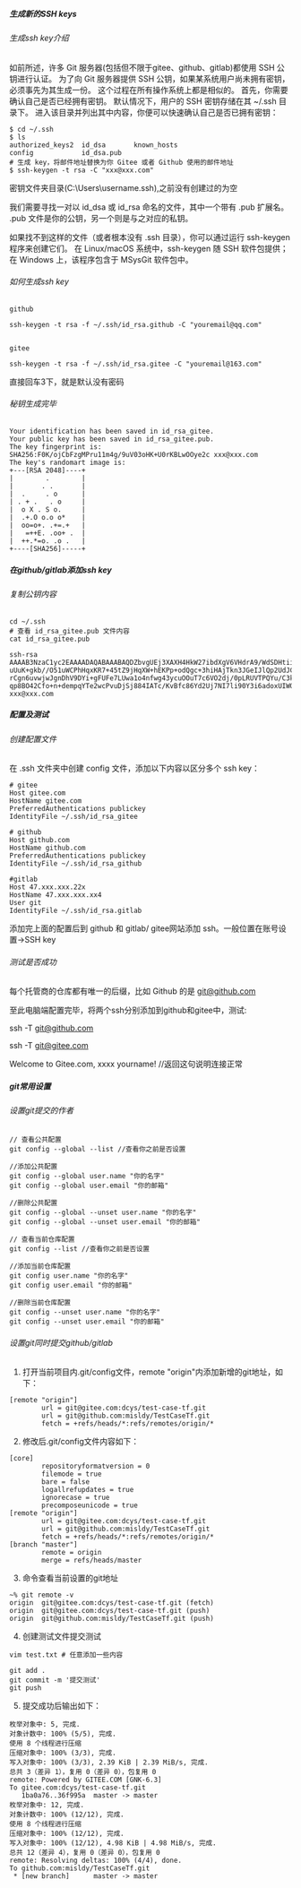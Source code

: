 ##### 生成新的SSH keys
###### 生成ssh key介绍
如前所述，许多 Git 服务器(包括但不限于gitee、github、gitlab)都使用 SSH 公钥进行认证。 为了向 Git 服务器提供 SSH 公钥，如果某系统用户尚未拥有密钥，必须事先为其生成一份。 这个过程在所有操作系统上都是相似的。 首先，你需要确认自己是否已经拥有密钥。 默认情况下，用户的 SSH 密钥存储在其 ~/.ssh 目录下。 进入该目录并列出其中内容，你便可以快速确认自己是否已拥有密钥：
```
$ cd ~/.ssh
$ ls
authorized_keys2  id_dsa       known_hosts
config            id_dsa.pub
# 生成 key，将邮件地址替换为你 Gitee 或者 Github 使用的邮件地址
$ ssh-keygen -t rsa -C "xxx@xxx.com"
```
密钥文件夹目录(C:\Users\username\.ssh),之前没有创建过的为空

​我们需要寻找一对以 id_dsa 或 id_rsa 命名的文件，其中一个带有 .pub 扩展名。 .pub 文件是你的公钥，另一个则是与之对应的私钥。

如果找不到这样的文件（或者根本没有 .ssh 目录），你可以通过运行 ssh-keygen 程序来创建它们。 在 Linux/macOS 系统中，ssh-keygen 随 SSH 软件包提供；在 Windows 上，该程序包含于 MSysGit 软件包中。
###### 如何生成ssh key
```
github

ssh-keygen -t rsa -f ~/.ssh/id_rsa.github -C "youremail@qq.com"


gitee

ssh-keygen -t rsa -f ~/.ssh/id_rsa.gitee -C "youremail@163.com"
```
直接回车3下，就是默认没有密码

###### 秘钥生成完毕
```
Your identification has been saved in id_rsa_gitee.
Your public key has been saved in id_rsa_gitee.pub.
The key fingerprint is:
SHA256:F0K/ojCbFzgMPru11m4g/9uV03oHK+U0rKBLwOOye2c xxx@xxx.com
The key's randomart image is:
+---[RSA 2048]----+
|        .        |
|       . .       |
|  .     . o      |
| . + .   . o     |
|  o X . S o.     |
|  .+.O o.o o*    |
|  oo=o+. .+=.+   |
|   =++E. .oo+ .  |
|  ++.*=o. .o .   |
+----[SHA256]-----+
```
##### 在github/gitlab添加ssh key
###### 复制公钥内容
```
cd ~/.ssh
# 查看 id_rsa_gitee.pub 文件内容
cat id_rsa_gitee.pub

ssh-rsa AAAAB3NzaC1yc2EAAAADAQABAAABAQDZbvgUEj3XAXH4HkW27ibdXgV6VHdrA9/WdSDHtiiC55mjPvxj3OtPxIbpeJmhWyHiJWR6
uUuK+gkb//O51uWCPhHqxKR7+45tZ9jHqXW+hEKPp+odQgc+3hiHAjTkn3JGeIJlQp2UdJCDHBrp+kcgVeg91+y7cU3ufaUQ/hpD
rCgn6uvwjwJgnDhV9DYi+gFUFe7LUwa1o4nfwg43ycuOOuT7c6VO2dj/0pLRUVTPQYu/C3kaaPVedir7mKIu/dM6Ec44bhYTp1Dq
qp8BO42Cfo+n+dempqYTe2wcPvuDjSj884IATc/KvBfc86Yd2Uj7NI7li90Y3i6adoxUIWQh xxx@xxx.com
```

##### 配置及测试
###### 创建配置文件
在 .ssh 文件夹中创建 config 文件，添加以下内容以区分多个 ssh key：
```
# gitee
Host gitee.com
HostName gitee.com
PreferredAuthentications publickey
IdentityFile ~/.ssh/id_rsa_gitee

# github
Host github.com
HostName github.com
PreferredAuthentications publickey
IdentityFile ~/.ssh/id_rsa_github

#gitlab
Host 47.xxx.xxx.22x
HostName 47.xxx.xxx.xx4
User git
IdentityFile ~/.ssh/id_rsa.gitlab
```
添加完上面的配置后到 github 和 gitlab/ gitee网站添加 ssh。一般位置在账号设置→SSH key
###### 测试是否成功
每个托管商的仓库都有唯一的后缀，比如 Github 的是 git@github.com

至此电脑端配置完毕，将两个ssh分别添加到github和gitee中，测试:

ssh -T git@github.com

ssh -T git@gitee.com

Welcome to Gitee.com, xxxx yourname! //返回这句说明连接正常

##### git常用设置
###### 设置git提交的作者
```
// 查看公共配置
git config --global --list //查看你之前是否设置

//添加公共配置
git config --global user.name "你的名字"
git config --global user.email "你的邮箱"

//删除公共配置
git config --global --unset user.name "你的名字"
git config --global --unset user.email "你的邮箱"

// 查看当前仓库配置
git config --list //查看你之前是否设置

//添加当前仓库配置
git config user.name "你的名字"
git config user.email "你的邮箱"

//删除当前仓库配置
git config --unset user.name "你的名字"
git config --unset user.email "你的邮箱"
```
###### 设置git同时提交github/gitlab
1. 打开当前项目内.git/config文件，remote "origin"内添加新增的git地址，如下：
```
[remote "origin"]
        url = git@gitee.com:dcys/test-case-tf.git
        url = git@github.com:misldy/TestCaseTf.git
        fetch = +refs/heads/*:refs/remotes/origin/*
```
2. 修改后.git/config文件内容如下：
```
[core]
        repositoryformatversion = 0
        filemode = true
        bare = false
        logallrefupdates = true
        ignorecase = true
        precomposeunicode = true
[remote "origin"]
        url = git@gitee.com:dcys/test-case-tf.git
        url = git@github.com:misldy/TestCaseTf.git
        fetch = +refs/heads/*:refs/remotes/origin/*
[branch "master"]
        remote = origin
        merge = refs/heads/master
```
3. 命令查看当前设置的git地址
```
~% git remote -v
origin  git@gitee.com:dcys/test-case-tf.git (fetch)
origin  git@gitee.com:dcys/test-case-tf.git (push)
origin  git@github.com:misldy/TestCaseTf.git (push)
```
4. 创建测试文件提交测试
```
vim test.txt # 任意添加一些内容

git add .
git commit -m '提交测试'
git push
```
5. 提交成功后输出如下：
```
枚举对象中: 5, 完成.
对象计数中: 100% (5/5), 完成.
使用 8 个线程进行压缩
压缩对象中: 100% (3/3), 完成.
写入对象中: 100% (3/3), 2.39 KiB | 2.39 MiB/s, 完成.
总共 3（差异 1），复用 0（差异 0），包复用 0
remote: Powered by GITEE.COM [GNK-6.3]
To gitee.com:dcys/test-case-tf.git
   1ba0a76..36f995a  master -> master
枚举对象中: 12, 完成.
对象计数中: 100% (12/12), 完成.
使用 8 个线程进行压缩
压缩对象中: 100% (12/12), 完成.
写入对象中: 100% (12/12), 4.98 KiB | 4.98 MiB/s, 完成.
总共 12（差异 4），复用 0（差异 0），包复用 0
remote: Resolving deltas: 100% (4/4), done.
To github.com:misldy/TestCaseTf.git
 * [new branch]      master -> master
```